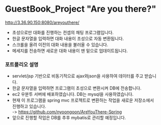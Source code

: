 # GuestBook_Project "Are you there?"
http://3.36.90.150:8080/areyouthere/
- 초성으로만 대화를 진행하는 컨셉의 채팅 프로그램입니다.
- 한글 문자열을 입력하면 대화 내용이 초성으로 자동 변환됩니다.
- 스크롤을 올려 이전의 대화 내용을 불러올 수 있습니다.
- 메세지를 전송하면 새로운 대화 내용이 맨 밑으로 업데이트됩니다.

### 포트폴리오 설명
- servlet/jsp 기반으로 비동기적으로 ajax와json을 사용하여 데이터를 주고 받습니다.
- 한글 문자열을 입력하면 프로그램이 초성으로 변환시켜 DB에 전송합니다.
- ec2 우분투 서버에 배포하였습니다. DB는 mysql을 사용하였습니다.
- 현재 이 프로그램을 spring mvc 프로젝트로 변환하는 작업을 새로운 저장소에서 진행하고 있습니다. <br/> -> https://github.com/nyoongoon/AreYouThere-Spring
- 앞으로 진행할 작업은 DB를 추후 mybatis로 관리할 예정입니다.
